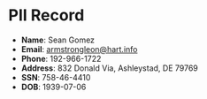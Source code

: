 # PII Record
- **Name**: Sean Gomez
- **Email**: armstrongleon@hart.info
- **Phone**: 192-966-1722
- **Address**: 832 Donald Via, Ashleystad, DE 79769
- **SSN**: 758-46-4410
- **DOB**: 1939-07-06
